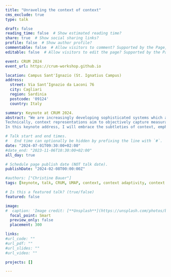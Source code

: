 ```yaml
---
title: "Unraveling the context of context"
cms_exclude: true
type: talk

draft: false
reading_time: false  # Show estimated reading time?
share: true  # Show social sharing links?
profile: false  # Show author profile?
commentable: false  # Allow visitors to comment? Supported by the Page, Post, and Docs content types.
editable: false  # Allow visitors to edit the page? Supported by the Page, Post, and Docs content types.

event: CRUM 2024
event_url: https://crum-workshop.github.io

location: Campus Sant'Ignazio (St. Ignatius Campus)
address:
  street: Via Sant’Ignazio da Laconi 76
  city: Cagliari
  region: Sardinia
  postcode: '09124'
  country: Italy

summary: Keynote at CRUM 2024.
abstract: "We are increasingly developing sophisticated systems which are aware of the context that they are used in, and intelligently adapt their behavior to this context. This keynote delves into the essence of 'context', acknowledging its diverse conceptualizations in literature, ranging from 'any information' to a few categories. Despite acknowledging that the relevance of context is domain-specific, it often remains unclear what is relevant specifically.
Technically, context representations aim to objectively capture measurable context elements. However, practical significance often lies at a different abstraction level, where a context element's relevance and meaning may shift based on how other context elements manifest. For instance, spacial coordinates have no immediate connection with the real word; their relevance and meaning are defined by what is there else. An individual's (past) experience further complicates relevance: Is it an arbitrary house or is the one where you grew up? Do you currently live there? It context could become more intricate if a stranger enters that house.
In this keynote address, I will embrace the subtleties of context, emphasizing that the compound of context elements matters, and underscoring that objective context representations may often only serve as proxies for truly significant experienced context."

# Talk start and end times.
#   End time can optionally be hidden by prefixing the line with `#`.
date: "2024-07-01T09:30:00+02:00"
#date_end: "2023-11-06T10:30:00+02:00"
all_day: true

# Schedule page publish date (NOT talk date).
publishDate: "2024-02-08T00:00:00Z"

#authors: ["Christine Bauer"]
tags: [keynote, talk, CRUM, UMAP, context, context adaptivity, context representations]

# Is this a featured talk? (true/false)
featured: false

image:
#  caption: 'Image credit: [**Unsplash**](https://unsplash.com/photos/bzdhc5b3Bxs)'
  focal_point: Smart
  preview_only: false
  placement: 300

links:
#url_code: ""
#url_pdf: ""
#url_slides: ""
#url_video: ""

projects: []

---
```

